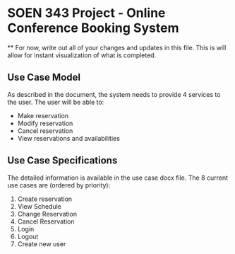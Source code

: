 # SOEN 343 Project - Online Conference Booking System 

** For now, write out all of your changes and updates in this file. This is will allow for instant visualization of what is completed.

## Use Case Model
As described in the document, the system needs to provide 4 services to the user. The user will be able to:
* Make reservation
* Modify reservation
* Cancel reservation
* View reservations and availabilities


## Use Case Specifications
The detailed information is available in the use case docx file. The 8 current use cases are (ordered by priority):
  1. Create reservation
  2. View Schedule
  3. Change Reservation
  4. Cancel Reservation
  5. Login
  6. Logout
  7. Create new user
